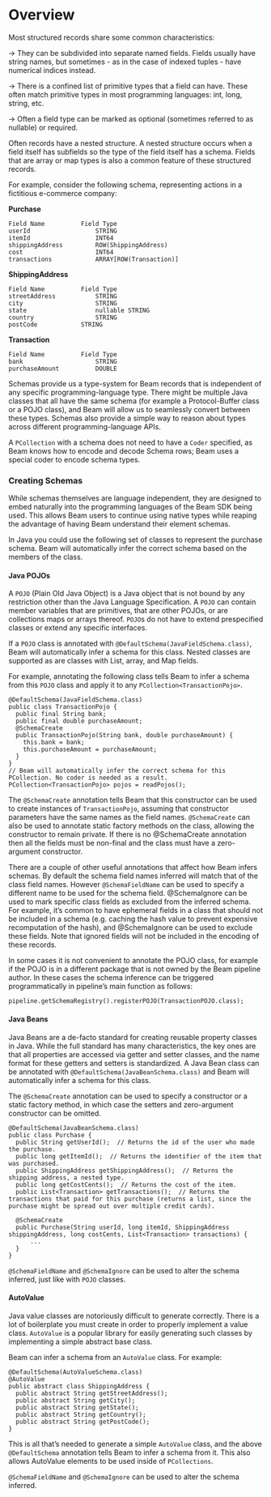 <!--
Licensed under the Apache License, Version 2.0 (the "License");
you may not use this file except in compliance with the License.
You may obtain a copy of the License at

http://www.apache.org/licenses/LICENSE-2.0

Unless required by applicable law or agreed to in writing, software
distributed under the License is distributed on an "AS IS" BASIS,
WITHOUT WARRANTIES OR CONDITIONS OF ANY KIND, either express or implied.
See the License for the specific language governing permissions and
limitations under the License.
-->

# Overview

Most structured records share some common characteristics:

&#8594; They can be subdivided into separate named fields. Fields usually have string names, but sometimes - as in the case of indexed tuples - have numerical indices instead.

&#8594; There is a confined list of primitive types that a field can have. These often match primitive types in most programming languages: int, long, string, etc.

&#8594; Often a field type can be marked as optional (sometimes referred to as nullable) or required.

Often records have a nested structure. A nested structure occurs when a field itself has subfields so the type of the field itself has a schema. Fields that are array or map types is also a common feature of these structured records.

For example, consider the following schema, representing actions in a fictitious e-commerce company:

**Purchase**

```
Field Name	        Field Type
userId	                STRING
itemId	                INT64
shippingAddress	        ROW(ShippingAddress)
cost	                INT64
transactions	        ARRAY[ROW(Transaction)]
```

**ShippingAddress**

```
Field Name	        Field Type
streetAddress	        STRING
city	                STRING
state	                nullable STRING
country	                STRING
postCode	        STRING
```

**Transaction**

```
Field Name	        Field Type
bank	                STRING
purchaseAmount	        DOUBLE
```

Schemas provide us a type-system for Beam records that is independent of any specific programming-language type. There might be multiple Java classes that all have the same schema (for example a Protocol-Buffer class or a POJO class), and Beam will allow us to seamlessly convert between these types. Schemas also provide a simple way to reason about types across different programming-language APIs.

A `PCollection` with a schema does not need to have a `Coder` specified, as Beam knows how to encode and decode Schema rows; Beam uses a special coder to encode schema types.

### Creating Schemas

While schemas themselves are language independent, they are designed to embed naturally into the programming languages of the Beam SDK being used. This allows Beam users to continue using native types while reaping the advantage of having Beam understand their element schemas.

In Java you could use the following set of classes to represent the purchase schema. Beam will automatically infer the correct schema based on the members of the class.

#### Java POJOs

A `POJO` (Plain Old Java Object) is a Java object that is not bound by any restriction other than the Java Language Specification. A `POJO` can contain member variables that are primitives, that are other POJOs, or are collections maps or arrays thereof. `POJO`s do not have to extend prespecified classes or extend any specific interfaces.

If a `POJO` class is annotated with `@DefaultSchema(JavaFieldSchema.class)`, Beam will automatically infer a schema for this class. Nested classes are supported as are classes with List, array, and Map fields.

For example, annotating the following class tells Beam to infer a schema from this `POJO` class and apply it to any `PCollection<TransactionPojo>`.

```
@DefaultSchema(JavaFieldSchema.class)
public class TransactionPojo {
  public final String bank;
  public final double purchaseAmount;
  @SchemaCreate
  public TransactionPojo(String bank, double purchaseAmount) {
    this.bank = bank;
    this.purchaseAmount = purchaseAmount;
  }
}
// Beam will automatically infer the correct schema for this PCollection. No coder is needed as a result.
PCollection<TransactionPojo> pojos = readPojos();
```
The `@SchemaCreate` annotation tells Beam that this constructor can be used to create instances of `TransactionPojo`, assuming that constructor parameters have the same names as the field names. `@SchemaCreate` can also be used to annotate static factory methods on the class, allowing the constructor to remain private. If there is no @SchemaCreate annotation then all the fields must be non-final and the class must have a zero-argument constructor.

There are a couple of other useful annotations that affect how Beam infers schemas. By default the schema field names inferred will match that of the class field names. However `@SchemaFieldName` can be used to specify a different name to be used for the schema field. @SchemaIgnore can be used to mark specific class fields as excluded from the inferred schema. For example, it’s common to have ephemeral fields in a class that should not be included in a schema (e.g. caching the hash value to prevent expensive recomputation of the hash), and @SchemaIgnore can be used to exclude these fields. Note that ignored fields will not be included in the encoding of these records.

In some cases it is not convenient to annotate the POJO class, for example if the POJO is in a different package that is not owned by the Beam pipeline author. In these cases the schema inference can be triggered programmatically in pipeline’s main function as follows:

```
pipeline.getSchemaRegistry().registerPOJO(TransactionPOJO.class);
```

#### Java Beans

Java Beans are a de-facto standard for creating reusable property classes in Java. While the full standard has many characteristics, the key ones are that all properties are accessed via getter and setter classes, and the name format for these getters and setters is standardized. A Java Bean class can be annotated with `@DefaultSchema(JavaBeanSchema.class)` and Beam will automatically infer a schema for this class.

The `@SchemaCreate` annotation can be used to specify a constructor or a static factory method, in which case the setters and zero-argument constructor can be omitted.

```
@DefaultSchema(JavaBeanSchema.class)
public class Purchase {
  public String getUserId();  // Returns the id of the user who made the purchase.
  public long getItemId();  // Returns the identifier of the item that was purchased.
  public ShippingAddress getShippingAddress();  // Returns the shipping address, a nested type.
  public long getCostCents();  // Returns the cost of the item.
  public List<Transaction> getTransactions();  // Returns the transactions that paid for this purchase (returns a list, since the purchase might be spread out over multiple credit cards).

  @SchemaCreate
  public Purchase(String userId, long itemId, ShippingAddress shippingAddress, long costCents, List<Transaction> transactions) {
      ...
  }
}
```

`@SchemaFieldName` and `@SchemaIgnore` can be used to alter the schema inferred, just like with `POJO` classes.

#### AutoValue

Java value classes are notoriously difficult to generate correctly. There is a lot of boilerplate you must create in order to properly implement a value class. `AutoValue` is a popular library for easily generating such classes by implementing a simple abstract base class.

Beam can infer a schema from an `AutoValue` class. For example:

```
@DefaultSchema(AutoValueSchema.class)
@AutoValue
public abstract class ShippingAddress {
  public abstract String getStreetAddress();
  public abstract String getCity();
  public abstract String getState();
  public abstract String getCountry();
  public abstract String getPostCode();
}
```

This is all that’s needed to generate a simple `AutoValue` class, and the above `@DefaultSchema` annotation tells Beam to infer a schema from it. This also allows AutoValue elements to be used inside of `PCollections`.

`@SchemaFieldName` and `@SchemaIgnore` can be used to alter the schema inferred.

